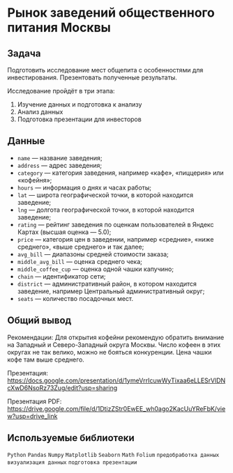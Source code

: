 # Рынок заведений общественного питания Москвы

## Задача 

Подготовить исследование мест общепита с особенностями для инвестирования. Презентовать полученные результаты.

Исследование пройдёт в три этапа:

1) Изучение данных и подготовка к анализу
2) Анализ данных
3) Подготовка презентации для инвесторов

## Данные

* `name` — название заведения;
* `address` — адрес заведения;
* `category` — категория заведения, например «кафе», «пиццерия» или «кофейня»;
* `hours` — информация о днях и часах работы;
* `lat` — широта географической точки, в которой находится заведение;
* `lng` — долгота географической точки, в которой находится заведение;
* `rating` — рейтинг заведения по оценкам пользователей в Яндекс Картах (высшая оценка — 5.0);
* `price` — категория цен в заведении, например «средние», «ниже среднего», «выше среднего» и так далее;
* `avg_bill` — диапазоны средней стоимости заказа;
* `middle_avg_bill` — оценка среднего чека;
* `middle_coffee_cup` — оценка одной чашки капучино;
* `chain` — идентификатор сети;
* `district` — административный район, в котором находится заведение, например Центральный административный округ;
* `seats` — количество посадочных мест.

## Общий вывод

Рекомендации: Для открытия кофейни рекомендую обратить внимание на Западный и Северо-Западный округа Москвы. Число кофеен в этих округах не так велико, можно не бояться конкуренции. Цена чашки кофе там выше среднего.

Презентация: https://docs.google.com/presentation/d/1ymeVrrIcuwWyTixaa6eLLESrVlDNcXwD6NsoRz73Zug/edit?usp=sharing

Презентация PDF: https://drive.google.com/file/d/1DtizZStr0EwEE_wh0ago2KacUuYReFbK/view?usp=drive_link

## Используемые библиотеки

`Python` `Pandas` `Numpy` `Matplotlib` `Seaborn` `Math` `Folium` `предобработка данных` `визуализация данных` `подготовка презентации`
